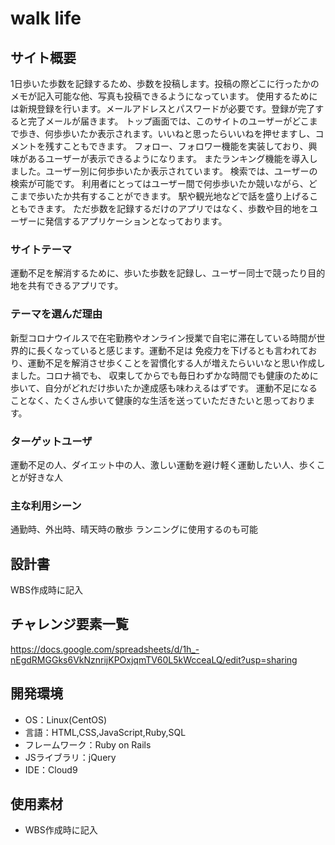 # walk life

## サイト概要
1日歩いた歩数を記録するため、歩数を投稿します。投稿の際どこに行ったかのメモが記入可能な他、写真も投稿できるようになっています。
使用するためには新規登録を行います。メールアドレスとパスワードが必要です。登録が完了すると完了メールが届きます。
トップ画面では、このサイトのユーザーがどこまで歩き、何歩歩いたか表示されます。いいねと思ったらいいねを押せますし、コメントを残すこともできます。
フォロー、フォロワー機能を実装しており、興味があるユーザーが表示できるようになります。
またランキング機能を導入しました。ユーザー別に何歩歩いたか表示されています。
検索では、ユーザーの検索が可能です。
利用者にとってはユーザー間で何歩歩いたか競いながら、どこまで歩いたか共有することができます。
駅や観光地などで話を盛り上げることもできます。
ただ歩数を記録するだけのアプリではなく、歩数や目的地をユーザーに発信するアプリケーションとなっております。

### サイトテーマ
運動不足を解消するために、歩いた歩数を記録し、ユーザー同士で競ったり目的地を共有できるアプリです。

### テーマを選んだ理由
新型コロナウイルスで在宅勤務やオンライン授業で自宅に滞在している時間が世界的に長くなっていると感じます。運動不足は
免疫力を下げるとも言われており、運動不足を解消させ歩くことを習慣化する人が増えたらいいなと思い作成しました。コロナ禍でも、
収束してからでも毎日わずかな時間でも健康のために歩いて、自分がどれだけ歩いたか達成感も味わえるはずです。
運動不足になることなく、たくさん歩いて健康的な生活を送っていただきたいと思っております。

### ターゲットユーザ
運動不足の人、ダイエット中の人、激しい運動を避け軽く運動したい人、歩くことが好きな人

### 主な利用シーン
通勤時、外出時、晴天時の散歩
ランニングに使用するのも可能

## 設計書
WBS作成時に記入

## チャレンジ要素一覧
https://docs.google.com/spreadsheets/d/1h_-nEgdRMGGks6VkNznrijKPOxjqmTV60L5kWcceaLQ/edit?usp=sharing

## 開発環境
- OS：Linux(CentOS)
- 言語：HTML,CSS,JavaScript,Ruby,SQL
- フレームワーク：Ruby on Rails
- JSライブラリ：jQuery
- IDE：Cloud9

## 使用素材
- WBS作成時に記入